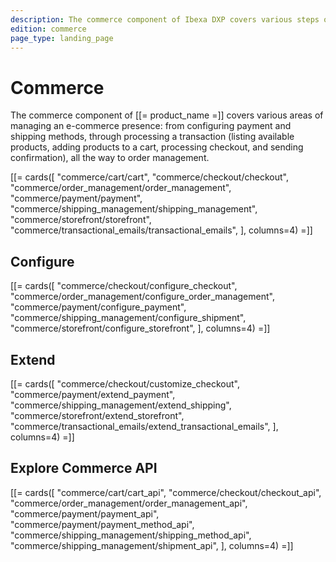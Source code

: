 ```yaml
---
description: The commerce component of Ibexa DXP covers various steps of making a transaction from listing available products, through adding products to a cart, to checkout and confirmation.
edition: commerce
page_type: landing_page
---
```


# Commerce

The commerce component of [[= product_name =]] covers various areas of managing an e-commerce presence: from configuring payment and shipping methods, through processing a transaction (listing available products, adding products to a cart, processing checkout, and sending confirmation), all the way to order management.

[[= cards([
    "commerce/cart/cart",
    "commerce/checkout/checkout",
    "commerce/order_management/order_management",
    "commerce/payment/payment",
    "commerce/shipping_management/shipping_management",
    "commerce/storefront/storefront",
    "commerce/transactional_emails/transactional_emails",
], columns=4) =]]

## Configure

[[= cards([
    "commerce/checkout/configure_checkout",
    "commerce/order_management/configure_order_management",
    "commerce/payment/configure_payment",
    "commerce/shipping_management/configure_shipment",
    "commerce/storefront/configure_storefront",
], columns=4) =]]

## Extend

[[= cards([
    "commerce/checkout/customize_checkout",
    "commerce/payment/extend_payment",
    "commerce/shipping_management/extend_shipping",
    "commerce/storefront/extend_storefront",
    "commerce/transactional_emails/extend_transactional_emails",
], columns=4) =]]

## Explore Commerce API

[[= cards([
    "commerce/cart/cart_api",
    "commerce/checkout/checkout_api",
    "commerce/order_management/order_management_api",
    "commerce/payment/payment_api",
    "commerce/payment/payment_method_api",
    "commerce/shipping_management/shipping_method_api",
    "commerce/shipping_management/shipment_api",
], columns=4) =]]

